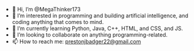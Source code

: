 - 👋 Hi, I’m @MegaThinker173
- 👀 I’m interested in programming and building artificial intelligence, and coding anything that comes to mind.
- 🌱 I’m currently learning Python, Java, C++, HTML, and CSS, and JS.
- 💞️ I’m looking to collaborate on anything programming-related.
- 📫 How to reach me: prestonjbadger22@gmail.com

<!---
MegaThinker173/MegaThinker173 is a ✨ special ✨ repository because its `README.md` (this file) appears on your GitHub profile.
You can click the Preview link to take a look at your changes.
--->
